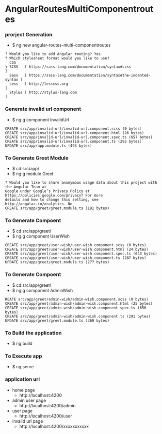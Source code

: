 # AngularRoutesMultiComponentroutes

### prorject Generation 
* $ ng new angular-routes-multi-componentroutes
```
? Would you like to add Angular routing? Yes
? Which stylesheet format would you like to use? 
  CSS 
❯ SCSS   [ https://sass-lang.com/documentation/syntax#scss                ] 
  Sass   [ https://sass-lang.com/documentation/syntax#the-indented-syntax ] 
  Less   [ http://lesscss.org                                             ] 
  Stylus [ http://stylus-lang.com                                         ] 
```
### Generate invalid url component 
* $ ng g component InvalidUrl
```
CREATE src/app/invalid-url/invalid-url.component.scss (0 bytes)
CREATE src/app/invalid-url/invalid-url.component.html (26 bytes)
CREATE src/app/invalid-url/invalid-url.component.spec.ts (657 bytes)
CREATE src/app/invalid-url/invalid-url.component.ts (295 bytes)
UPDATE src/app/app.module.ts (493 bytes)
```

### To Generate Greet Module 
* $ cd src/app/
* $ ng g module Greet
```
? Would you like to share anonymous usage data about this project with the Angular Team at
Google under Google’s Privacy Policy at https://policies.google.com/privacy? For more
details and how to change this setting, see http://angular.io/analytics. No
CREATE src/app/greet/greet.module.ts (191 bytes)
```

### To Generate Compoent 
* $ cd src/app/greet/
* $ ng g component UserWish 
```
CREATE src/app/greet/user-wish/user-wish.component.scss (0 bytes)
CREATE src/app/greet/user-wish/user-wish.component.html (24 bytes)
CREATE src/app/greet/user-wish/user-wish.component.spec.ts (643 bytes)
CREATE src/app/greet/user-wish/user-wish.component.ts (287 bytes)
UPDATE src/app/greet/greet.module.ts (277 bytes)
```
### To Generate Compoent 
* $ cd src/app/greet/
* $ ng g component AdminWish 
```
REATE src/app/greet/admin-wish/admin-wish.component.scss (0 bytes)
CREATE src/app/greet/admin-wish/admin-wish.component.html (25 bytes)
CREATE src/app/greet/admin-wish/admin-wish.component.spec.ts (650 bytes)
CREATE src/app/greet/admin-wish/admin-wish.component.ts (291 bytes)
UPDATE src/app/greet/greet.module.ts (369 bytes)
```

### To Build the application 
* $ ng build 

### To Execute app 
* $ ng serve 

### application url 
* home page 
    * http://localhost:4200
* admin user page 
    * http://localhost:4200/admin
* user page 
    * http://localhost:4200/user
* invalid url page 
    * http://localhost:4200/xxxxxxxxxxx


